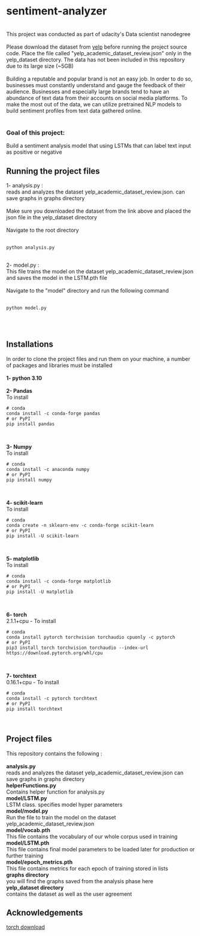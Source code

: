 # sentiment-analyzer
<br>
This project was conducted as part of udacity's Data scientist nanodegree
<br><br>
Please download the dataset from <a href="https://www.yelp.com/dataset" target="blank">yelp</a> before running the project source code. Place the file called "yelp_academic_dataset_review.json" only in the yelp_dataset directory. The data has not been included in this repository due to its large size (~5GB)
<br><br>
Building a reputable and popular brand is not an easy job. In order to do so, businesses must constantly understand and gauge the feedback of their audience. Businesses and especially large brands tend to have an abundance of text data from their accounts on social media platforms. To make the most out of the data, we can utilize pretrained NLP models to build sentiment profiles from text data gathered online.
<br><br>

### Goal of this project:
Build a sentiment analysis model that using LSTMs that can label text input as positive or negative

## Running the project files
1- analysis.py :
<br>reads and analyzes the dataset yelp_academic_dataset_review.json. can save graphs in graphs directory
<br><br>
Make sure you downloaded the dataset from the link above and placed the json file in the yelp_dataset directory
<br><br>
Navigate to the root directory
<br><br>
```
python analysis.py
```
<br>
2- model.py :
<br>This file trains the model on the dataset yelp_academic_dataset_review.json and saves the model in the LSTM.pth file
<br><br>
Navigate to the "model" directory and run the following command
<br><br>

```
python model.py
```
<br><br>

## Installations
In order to clone the project files and run them on your machine, a number of packages and libraries must be installed
<br><br>
**1- python 3.10**
<br><br>
**2- Pandas**
<br>
  To install
<br>
```
# conda
conda install -c conda-forge pandas
# or PyPI
pip install pandas
```
<br>

**3- Numpy**
<br>
  To install
<br>
```
# conda
conda install -c anaconda numpy
# or PyPI
pip install numpy
```
<br>

**4- scikit-learn**
<br>
  To install
<br>
```
# conda
conda create -n sklearn-env -c conda-forge scikit-learn
# or PyPI
pip install -U scikit-learn
```
<br>

**5- matplotlib**
<br>
  To install
<br>
```
# conda
conda install -c conda-forge matplotlib
# or PyPI
pip install -U matplotlib
```
<br>

**6- torch**
<br>
  2.1.1+cpu - To install
<br>
```
# conda
conda install pytorch torchvision torchaudio cpuonly -c pytorch
# or PyPI
pip3 install torch torchvision torchaudio --index-url https://download.pytorch.org/whl/cpu
```
<br>

**7- torchtext**
<br>
  0.16.1+cpu - To install
<br>
```
# conda
conda install -c pytorch torchtext
# or PyPI
pip install torchtext
```
<br>

## Project files
This repository contains the following :
<br><br>
**analysis.py**
<br>
reads and analyzes the dataset yelp_academic_dataset_review.json
can save graphs in graphs directory
<br>
**helperFunctions.py**
<br>
Contains helper function for analysis.py
<br>
**model/LSTM.py**
<br>
LSTM class. specifies model hyper parameters
<br>
**model/model.py**
<br>
Run the file to train the model on the dataset yelp_academic_dataset_review.json
<br>
**model/vocab.pth**
<br>
This file contains the vocabulary of our whole corpus used in training
<br>
**model/LSTM.pth**
<br>
This file contains final model parameters to be loaded later for production or further training
<br>
**model/epoch_metrics.pth**
<br>
This file contains metrics for each epoch of training stored in lists
<br>
**graphs directory**
<br>
you will find the graphs saved from the analysis phase here
<br>
**yelp_dataset directory**
<br>
contains the dataset as well as the user agreement


## Acknowledgements
<a href="https://pytorch.org/get-started/locally/">torch download</a>
<br>
